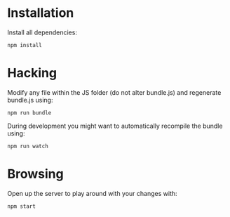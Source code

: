 # Installation
Install all dependencies:
```
npm install
```

# Hacking
Modify any file within the JS folder (do not alter bundle.js) and regenerate bundle.js using:

```
npm run bundle
```

During development you might want to automatically recompile the bundle using:

```
npm run watch
```

# Browsing
Open up the server to play around with your changes with:

```
npm start
```
